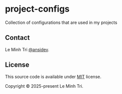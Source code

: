 # project-configs

Collection of configurations that are used in my projects

## Contact

Le Minh Tri [@ansidev](https://ansidev.xyz/about).

## License

This source code is available under [MIT](./LICENSE) license.

Copyright © 2025-present Le Minh Tri.
